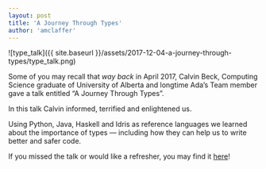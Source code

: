 ```yaml
---
layout: post
title: 'A Journey Through Types'
author: 'amclaffer'
---
```


![type_talk]({{ site.baseurl }}/assets/2017-12-04-a-journey-through-
types/type_talk.png)

Some of you may recall that _way back_ in April 2017, Calvin Beck, Computing
Science graduate of University of Alberta and longtime Ada’s Team member gave
a talk entitled “A Journey Through Types”.

In this talk Calvin informed, terrified and enlightened us.

Using Python, Java, Haskell and Idris as reference languages we learned about
the importance of types — including how they can help us to write better and
safer code.

If you missed the talk or would like a refresher, you may find it
[here](https://www.disgruntledcode.com/posts/2017-04-09-type-talk.html)!


